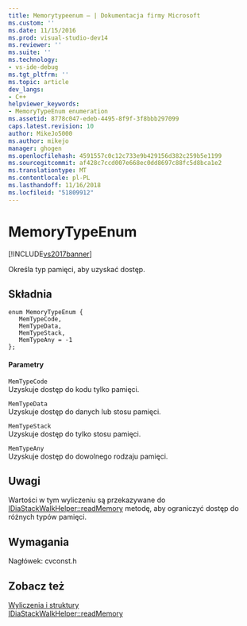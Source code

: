 ```yaml
---
title: Memorytypeenum — | Dokumentacja firmy Microsoft
ms.custom: ''
ms.date: 11/15/2016
ms.prod: visual-studio-dev14
ms.reviewer: ''
ms.suite: ''
ms.technology:
- vs-ide-debug
ms.tgt_pltfrm: ''
ms.topic: article
dev_langs:
- C++
helpviewer_keywords:
- MemoryTypeEnum enumeration
ms.assetid: 8778c047-edeb-4495-8f9f-3f8bbb297099
caps.latest.revision: 10
author: MikeJo5000
ms.author: mikejo
manager: ghogen
ms.openlocfilehash: 4591557c0c12c733e9b429156d382c259b5e1199
ms.sourcegitcommit: af428c7ccd007e668ec0dd8697c88fc5d8bca1e2
ms.translationtype: MT
ms.contentlocale: pl-PL
ms.lasthandoff: 11/16/2018
ms.locfileid: "51809912"
---
```

# <a name="memorytypeenum"></a>MemoryTypeEnum
[!INCLUDE[vs2017banner](../../includes/vs2017banner.md)]

Określa typ pamięci, aby uzyskać dostęp.  
  
## <a name="syntax"></a>Składnia  
  
```cpp#  
enum MemoryTypeEnum {  
   MemTypeCode,  
   MemTypeData,  
   MemTypeStack,  
   MemTypeAny = -1  
};  
```  
  
#### <a name="parameters"></a>Parametry  
 `MemTypeCode`  
 Uzyskuje dostęp do kodu tylko pamięci.  
  
 `MemTypeData`  
 Uzyskuje dostęp do danych lub stosu pamięci.  
  
 `MemTypeStack`  
 Uzyskuje dostęp do tylko stosu pamięci.  
  
 `MemTypeAny`  
 Uzyskuje dostęp do dowolnego rodzaju pamięci.  
  
## <a name="remarks"></a>Uwagi  
 Wartości w tym wyliczeniu są przekazywane do [IDiaStackWalkHelper::readMemory](../../debugger/debug-interface-access/idiastackwalkhelper-readmemory.md) metodę, aby ograniczyć dostęp do różnych typów pamięci.  
  
## <a name="requirements"></a>Wymagania  
 Nagłówek: cvconst.h  
  
## <a name="see-also"></a>Zobacz też  
 [Wyliczenia i struktury](../../debugger/debug-interface-access/enumerations-and-structures.md)   
 [IDiaStackWalkHelper::readMemory](../../debugger/debug-interface-access/idiastackwalkhelper-readmemory.md)



